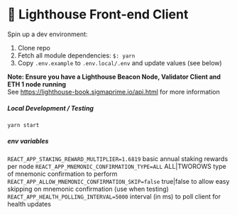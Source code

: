 # 🚨 Lighthouse Front-end Client

Spin up a dev environment:

1. Clone repo  
2. Fetch all module dependencies: `$: yarn`  
3. Copy `.env.example` to `.env.local/.env` and update values (see below)  

**Note: Ensure you have a Lighthouse Beacon Node, Validator Client and ETH 1 node running**  
See https://lighthouse-book.sigmaprime.io/api.html for more information

##### Local Development / Testing
`yarn start`

##### env variables
`REACT_APP_STAKING_REWARD_MULTIPLIER=1.6819` basic annual staking rewards per node
`REACT_APP_MNEMONIC_CONFIRMATION_TYPE=ALL` ALL|TWOROWS type of mnemonic confirmation to perform
`REACT_APP_ALLOW_MNEMONIC_CONFIRMATION_SKIP=false` true|false to allow easy skipping on mnemonic confirmation (use when testing)
`REACT_APP_HEALTH_POLLING_INTERVAL=5000` interval (in ms) to poll client for health updates